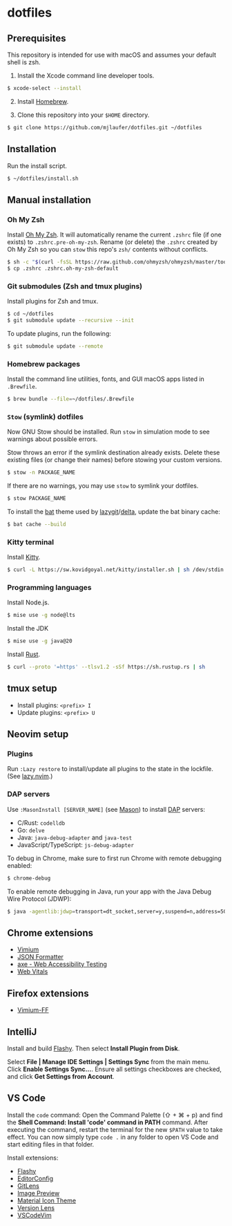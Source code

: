 # dotfiles

## Prerequisites

This repository is intended for use with macOS and assumes your default shell is zsh.

1. Install the Xcode command line developer tools.

```sh
$ xcode-select --install
```

2. Install [Homebrew](https://brew.sh/).

3. Clone this repository into your `$HOME` directory.

```sh
$ git clone https://github.com/mjlaufer/dotfiles.git ~/dotfiles
```

## Installation

Run the install script.

```sh
$ ~/dotfiles/install.sh
```

## Manual installation

### Oh My Zsh

Install [Oh My Zsh](https://github.com/ohmyzsh/ohmyzsh). It will automatically rename the current `.zshrc` file (if one exists) to `.zshrc.pre-oh-my-zsh`. Rename (or delete) the `.zshrc` created by Oh My Zsh so you can `stow` this repo's `zsh/` contents without conflicts.

```sh
$ sh -c "$(curl -fsSL https://raw.github.com/ohmyzsh/ohmyzsh/master/tools/install.sh)"
$ cp .zshrc .zshrc.oh-my-zsh-default
```

### Git submodules (Zsh and tmux plugins)

Install plugins for Zsh and tmux.

```sh
$ cd ~/dotfiles
$ git submodule update --recursive --init
```

To update plugins, run the following:

```sh
$ git submodule update --remote
```

### Homebrew packages

Install the command line utilities, fonts, and GUI macOS apps listed in `.Brewfile`.

```sh
$ brew bundle --file=~/dotfiles/.Brewfile
```

### `Stow` (symlink) dotfiles

Now GNU Stow should be installed. Run `stow` in simulation mode to see warnings about possible errors.

Stow throws an error if the symlink destination already exists. Delete these existing files (or change their names) before stowing your custom versions.

```sh
$ stow -n PACKAGE_NAME
```

If there are no warnings, you may use `stow` to symlink your dotfiles.

```sh
$ stow PACKAGE_NAME
```

To install the [bat](https://github.com/sharkdp/bat/#adding-new-themes) theme used by [lazygit](https://github.com/jesseduffield/lazygit)/[delta](https://github.com/dandavison/delta), update the bat binary cache:

```sh
$ bat cache --build
```

### Kitty terminal

Install [Kitty](https://sw.kovidgoyal.net/kitty).

```sh
$ curl -L https://sw.kovidgoyal.net/kitty/installer.sh | sh /dev/stdin
```

### Programming languages

Install Node.js.

```sh
$ mise use -g node@lts
```

Install the JDK

```sh
$ mise use -g java@20
```

Install [Rust](https://www.rust-lang.org/tools/install).

```sh
$ curl --proto '=https' --tlsv1.2 -sSf https://sh.rustup.rs | sh
```

## tmux setup

-   Install plugins: `<prefix> I`
-   Update plugins: `<prefix> U`

## Neovim setup

### Plugins

Run `:Lazy restore` to install/update all plugins to the state in the lockfile. (See [lazy.nvim](https://lazy.folke.io/).)

### DAP servers

Use `:MasonInstall [SERVER_NAME]` (see [Mason](https://github.com/williamboman/mason.nvim)) to install [DAP](https://microsoft.github.io/debug-adapter-protocol/) servers:

-   C/Rust: `codelldb`
-   Go: `delve`
-   Java: `java-debug-adapter` and `java-test`
-   JavaScript/TypeScript: `js-debug-adapter`

To debug in Chrome, make sure to first run Chrome with remote debugging enabled:

```sh
$ chrome-debug
```

To enable remote debugging in Java, run your app with the Java Debug Wire Protocol (JDWP):

```sh
$ java -agentlib:jdwp=transport=dt_socket,server=y,suspend=n,address=5005 -jar [path/to/JAR]
```

## Chrome extensions

-   [Vimium](https://chrome.google.com/webstore/detail/vimium/dbepggeogbaibhgnhhndojpepiihcmeb?hl=en)
-   [JSON Formatter](https://chrome.google.com/webstore/detail/json-formatter/bcjindcccaagfpapjjmafapmmgkkhgoa?hl=en)
-   [axe - Web Accessibility Testing](https://chrome.google.com/webstore/detail/axe-web-accessibility-tes/lhdoppojpmngadmnindnejefpokejbdd?hl=en-US)
-   [Web Vitals](https://chrome.google.com/webstore/detail/web-vitals/ahfhijdlegdabablpippeagghigmibma?hl=en)

## Firefox extensions

-   [Vimium-FF](https://addons.mozilla.org/en-US/firefox/addon/vimium-ff)

## IntelliJ

Install and build [Flashy](https://github.com/mjlaufer/flashy-intellij). Then select **Install Plugin from Disk**.

Select **File | Manage IDE Settings | Settings Sync** from the main menu. Click **Enable Settings Sync...**. Ensure all settings checkboxes are checked, and click **Get Settings from Account**.

## VS Code

Install the `code` command: Open the Command Palette (⇧ + ⌘ + p) and find the **Shell Command: Install 'code' command in PATH** command. After executing the command, restart the terminal for the new `$PATH` value to take effect. You can now simply type `code .` in any folder to open VS Code and start editing files in that folder.

Install extensions:

-   [Flashy](https://github.com/mjlaufer/flashy-vscode)
-   [EditorConfig](https://marketplace.visualstudio.com/items?itemName=EditorConfig.EditorConfig)
-   [GitLens](https://marketplace.visualstudio.com/items?itemName=eamodio.gitlens)
-   [Image Preview](https://marketplace.visualstudio.com/items?itemName=kisstkondoros.vscode-gutter-preview)
-   [Material Icon Theme](https://marketplace.visualstudio.com/items?itemName=PKief.material-icon-theme)
-   [Version Lens](https://marketplace.visualstudio.com/items?itemName=pflannery.vscode-versionlens)
-   [VSCodeVim](https://marketplace.visualstudio.com/items?itemName=vscodevim.vim)
